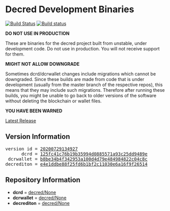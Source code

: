 
# Decred Development Binaries

[![Build Status](https://travis-ci.org/matheusd/decred-weekly-builds.svg?branch=v20200729134927)](https://travis-ci.org/matheusd/decred-weekly-builds) [![Build status](https://ci.appveyor.com/api/projects/status/hncgrnv0xuqb6s3c/branch/master?svg=true)](https://ci.appveyor.com/project/matheusd/decred-weekly-builds/branch/master)


**DO NOT USE IN PRODUCTION**

These are binaries for the decred project built from unstable, under development
code. Do not use in production. You will not receive support for them.

**MIGHT NOT ALLOW DOWNGRADE**

Sometimes dcrd/dcrwallet changes include migrations which cannot be downgraded.
Since these builds are made from code that is under development (usually from
the master branch of the respective repos), this means that they may include such
migrations. Therefore after running these builds, you might be unable to go back
to older versions of the software without deleting the blockchain or wallet
files.

**YOU HAVE BEEN WARNED**

[Latest Release](https://github.com/matheusd/decred-weekly-builds/releases/latest)

## Version Information

<pre>
version id = <a href="https://github.com/matheusd/decred-weekly-builds/releases/tag/v20200729134927">20200729134927</a>
      dcrd = <a href="https://github.com/decred/dcrd/commits/125fc41c76b19b35994d0885571a93c25dd9489e">125fc41c76b19b35994d0885571a93c25dd9489e</a>
 dcrwallet = <a href="https://github.com/decred/dcrwallet/commits/b8be34b4f342953a100d4d79e484984822c04c8c">b8be34b4f342953a100d4d79e484984822c04c8c</a>
decrediton = <a href="https://github.com/decred/decrediton/commits/e4e1ddbe88f25fd6b1bf2c11030e6a16f9f26514">e4e1ddbe88f25fd6b1bf2c11030e6a16f9f26514</a>
</pre>

## Repository Information

- **dcrd** = [decred/None](https://github.com/decred/dcrd)
- **dcrwallet** = [decred/None](https://github.com/decred/dcrwallet)
- **decrediton** = [decred/None](https://github.com/decred/decrediton)


